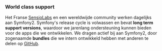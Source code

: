 ### World class support ###
Het Franse [SensioLabs](https://sensiolabs.com/) en een wereldwijde community werken dagelijks aan Symfony2. Symfony's release cycle is volwassen en bevat **long term support versions**, waardoor we jarenlang ondersteuning kunnen bieden voor de apps die we ontwikkelen. We dragen actief bij aan Symfony2, door zogenaamde **bundles** die we intern ontwikkeld hebben met anderen  te delen op [GitHub](https://github.com/tweedegolf).
